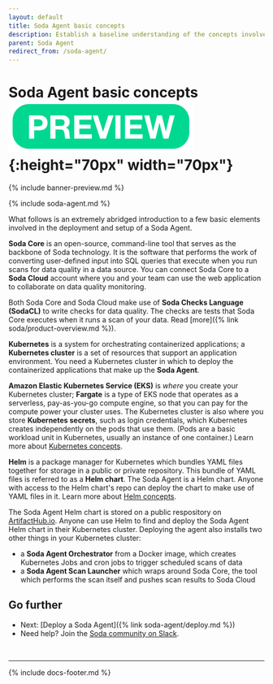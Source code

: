 ```yaml
---
layout: default
title: Soda Agent basic concepts
description: Establish a baseline understanding of the concepts involved in deploying a Soda Agent.
parent: Soda Agent
redirect_from: /soda-agent/
---
```


# Soda Agent basic concepts ![preview](/assets/images/preview.png){:height="70px" width="70px"}

{% include banner-preview.md %}

{% include soda-agent.md %}

What follows is an extremely abridged introduction to a few basic elements involved in the deployment and setup of a Soda Agent.

**Soda Core** is an open-source, command-line tool that serves as the backbone of Soda technology. It is the software that performs the work of converting user-defined input into SQL queries that execute when you run scans for data quality in a data source. You can connect Soda Core to a **Soda Cloud** account where you and your team can use the web application to collaborate on data quality monitoring. 

Both Soda Core and Soda Cloud make use of **Soda Checks Language (SodaCL)** to write checks for data quality. The checks are tests that Soda Core executes when it runs a scan of your data. Read [more]({% link soda/product-overview.md %}). 

**Kubernetes** is a system for orchestrating containerized applications; a **Kubernetes cluster** is a set of resources that support an application environment. You need a Kubernetes cluster in which to deploy the containerized applications that make up the **Soda Agent**.

**Amazon Elastic Kubernetes Service (EKS)** is *where* you create your Kubernetes cluster; **Fargate** is a type of EKS node that operates as a serverless, pay-as-you-go compute engine, so that you can pay for the compute power your cluster uses. The Kubernetes cluster is also where you store **Kubernetes secrets**, such as login credentials, which Kubernetes creates independently on the pods that use them. (Pods are a basic workload unit in Kubernetes, usually an instance of one container.) Learn more about <a href="https://www.youtube.com/watch?v=BOj1sgWVXko" target="_blank" >Kubernetes concepts</a>.

**Helm** is a package manager for Kubernetes which bundles YAML files together for storage in a public or private repository. This bundle of YAML files is referred to as a **Helm chart**. The Soda Agent is a Helm chart. Anyone with access to the Helm chart's repo can deploy the chart to make use of YAML files in it. Learn more about <a href="https://www.youtube.com/watch?v=-ykwb1d0DXU" target="_blank" >Helm concepts</a>. 

The Soda Agent Helm chart is stored on a public respository on <a href="https://artifacthub.io/packages/helm/soda-agent/soda-agent" target="_blank">ArtifactHub.io</a>. Anyone can use Helm to find and deploy the Soda Agent Helm chart in their Kubernetes cluster. Deploying the agent also installs two other things in your Kubernetes cluster:
* a **Soda Agent Orchestrator** from a Docker image, which creates Kubernetes Jobs and cron jobs to trigger scheduled scans of data
* a **Soda Agent Scan Launcher** which wraps around Soda Core, the tool which performs the scan itself and pushes scan results to Soda Cloud 



## Go further

* Next: [Deploy a Soda Agent]({% link soda-agent/deploy.md %})
* Need help? Join the <a href="http://community.soda.io/slack" target="_blank"> Soda community on Slack</a>.
<br />

---
{% include docs-footer.md %}